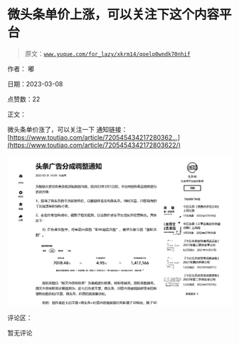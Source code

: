 # 微头条单价上涨，可以关注下这个内容平台

> 原文：[`www.yuque.com/for_lazy/xkrm14/qoelp0wndk70nhif`](https://www.yuque.com/for_lazy/xkrm14/qoelp0wndk70nhif)



作者： 嘟 

日期：2023-03-08 

点赞数：22 

正文： 

微头条单价涨了，可以关注一下 通知链接：[https://www.toutiao.com/article/720545434217280362...](https://www.toutiao.com/article/7205454342172803622/) 

![](img/77da8cb6af6e85aa277deffe93c3ee80.png)  

评论区： 

暂无评论 

